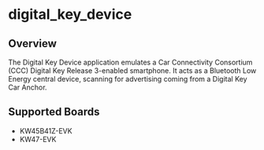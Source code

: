 # digital_key_device

## Overview
The Digital Key Device application emulates a Car Connectivity Consortium (CCC) Digital Key Release 3-enabled smartphone.
It acts as a Bluetooth Low Energy central device, scanning for advertising coming from a Digital Key Car Anchor.

## Supported Boards
- KW45B41Z-EVK
- KW47-EVK